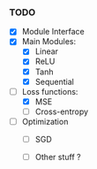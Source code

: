 ### TODO

- [x] Module Interface
- [x] Main Modules:
    - [x] Linear
    - [x] ReLU
    - [x] Tanh
    - [x] Sequential
- [ ] Loss functions:
    - [x] MSE
    - [ ] Cross-entropy
- [ ] Optimization
    - [ ] SGD
    - [ ] Other stuff ?


